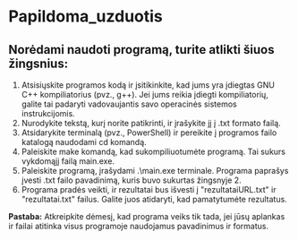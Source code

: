 # Papildoma_uzduotis

## Norėdami naudoti programą, turite atlikti šiuos žingsnius:

1. Atsisiųskite programos kodą ir įsitikinkite, kad jums yra įdiegtas GNU C++ kompiliatorius (pvz., g++). Jei jums reikia įdiegti kompiliatorių, galite tai padaryti vadovaujantis savo operacinės sistemos instrukcijomis.
2. Nurodykite tekstą, kurį norite patikrinti, ir įrašykite jį į .txt formato failą.
3. Atsidarykite terminalą (pvz., PowerShell) ir pereikite į programos failo katalogą naudodami cd komandą.
4. Paleiskite make komandą, kad sukompiliuotumėte programą. Tai sukurs vykdomąjį failą main.exe.
5. Paleiskite programą, įrašydami .\main.exe terminale. Programa paprašys įvesti .txt failo pavadinimą, kuris buvo sukurtas žingsnyje 2.
6. Programa pradės veikti, ir rezultatai bus išvesti į "rezultataiURL.txt" ir "rezultatai.txt" failus. Galite juos atidaryti, kad pamatytumėte rezultatus.

**Pastaba:** Atkreipkite dėmesį, kad programa veiks tik tada, jei jūsų aplankas ir failai atitinka visus programoje naudojamus pavadinimus ir formatus.
